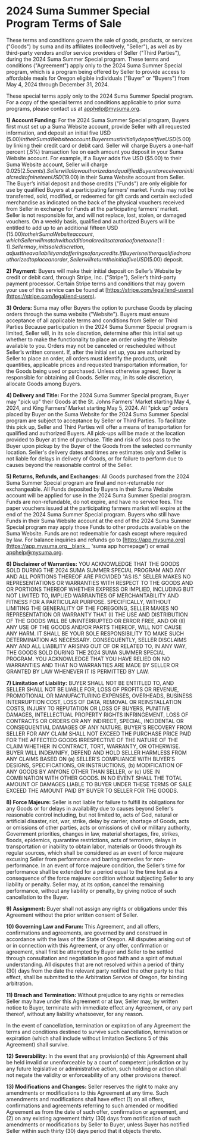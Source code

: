 # 2024 Suma Summer Special Program Terms of Sale

These terms and conditions govern the sale of goods, products, or services ("Goods") by suma and its affiliates (collectively, "Seller"), as well as by third-party vendors and/or service providers of Seller ("Third Parties"), during the 2024 Suma Summer Special program. These terms and conditions ("Agreement") apply only to the 2024 Suma Summer Special program, which is a program being offered by Seller to provide access to affordable meals for Oregon eligible individuals ("Buyer" or "Buyers") from May 4, 2024 through December 31, 2024.

These special terms apply only to the 2024 Suma Summer Special program. For a copy of the special terms and conditions applicable to prior suma programs, please contact us at [apphelp@mysuma.org](mailto:apphelp@mysuma.org 'suma help email').

**1) Account Funding:** For the 2024 Suma Summer Special program, Buyers first must set up a Suma Website account, provide Seller with all requested information, and deposit an initial five USD ($5.00) in their Suma Website account. Buyers must initially deposit five USD ($5.00) by linking their credit card or debit card. Seller will charge Buyers a one-half percent (.5%) transaction fee on each amount you deposit in your Suma Website account. For example, if a Buyer adds five USD ($5.00) to their Suma Website account, Seller will charge $0.025 (2.5 cents). Seller will allow authorized and qualified Buyers to receive an initial credit of nineteen USD ($19.00) in their Suma Website account from Seller. The Buyer’s initial deposit  and those credits ("Funds") are only eligible for use by qualified Buyers at a participating farmers’ market. Funds may not be transferred, sold, modified, or redeemed for  gift cards and certain excluded merchandise as indicated on the back of the physical vouchers received from Seller in exchange for Funds at the participating farmers’ market. Seller is not responsible for, and will not replace, lost, stolen, or damaged vouchers. On a weekly basis, qualified and authorized Buyers will be entitled to add up to an additional fifteen USD ($15.00) to their Suma Website account, which Seller will match with additional credits at a ratio of one to one(1:1). Seller may, in its sole discretion, adjust the availability and offerings of any credits. If Buyer is neither qualified nor authorized to place an order, Seller will return the initial five USD ($5.00) deposit.

**2) Payment:** Buyers will make their initial deposit on Seller’s Website by credit or debit card, through Stripe, Inc. ("Stripe"), Seller’s third-party payment processor. Certain Stripe terms and conditions that may govern your use of this service can be found at [https://stripe.com/legal/end-users](https://stripe.com/legal/end-users).

**3) Orders:** Suma may offer Buyers the option to purchase Goods by placing orders through the suma website ("Website"). Buyers must ensure acceptance of all applicable terms and conditions from Seller or Third Parties Because participation in the 2024 Suma Summer Special program is limited, Seller will, in its sole discretion, determine after this initial set up whether to make the functionality to place an order using the Website available to you. Orders may not be canceled or rescheduled without Seller’s written consent. If, after the initial set up, you are authorized by Seller to place an order, all orders must identify the products, unit quantities, applicable prices and requested transportation information, for the Goods being used or purchased. Unless otherwise agreed, Buyer is responsible for obtaining all Goods. Seller may, in its sole discretion, allocate Goods among Buyers.

**4) Delivery and Title:** For the 2024 Suma Summer Special program, Buyer may "pick up" their Goods at the St. Johns Farmers’ Market starting May 4, 2024, and King Farmers’ Market starting May 5, 2024. All "pick up" orders placed by Buyer on the Suma Website for the 2024 Suma Summer Special program are subject to acceptance by Seller or Third Parties. To facilitate this pick up, Seller and Third Parties will offer a means of transportation for qualified and authorized Buyers. All pick-ups will be made at the location provided to Buyer at time of purchase. Title and risk of loss pass to the Buyer upon pickup by the Buyer of the Goods from the selected community location. Seller's delivery dates and times are estimates only and Seller is not liable for delays in delivery of Goods, or for failure to perform due to causes beyond the reasonable control of the Seller.

**5) Returns, Refunds, and Exchanges:** All Goods purchased from the 2024 Suma Summer Special program are final and non-returnable nor exchangeable. All Funds deposited by Buyers in their Suma Website account will be applied for use in the 2024 Suma Summer Special program. Funds are non-refundable, do not expire, and have no service fees. The paper vouchers issued at the participating farmers market will expire at the end of the 2024 Suma Summer Special program. Buyers who still have Funds in their Suma Website account at the end of the 2024 Suma Summer Special program may apply those Funds to other products available on the Suma Website. Funds are not redeemable for cash except where required by law. For balance inquiries and refunds go to [https://app.mysuma.org](https://app.mysuma.org__blank__ 'suma app homepage') or email [apphelp@mysuma.org](mailto:apphelp@mysuma.org 'suma help email').

**6) Disclaimer of Warranties:** YOU ACKNOWLEDGE THAT THE GOODS SOLD DURING THE 2024 SUMA SUMMER SPECIAL PROGRAM AND ANY AND ALL PORTIONS THEREOF ARE PROVIDED "AS IS." SELLER MAKES NO REPRESENTATIONS OR WARRANTIES WITH RESPECT TO THE GOODS AND OR PORTIONS THEREOF WHETHER EXPRESS OR IMPLIED, INCLUDING BUT NOT LIMITED TO, IMPLIED WARRANTIES OF MERCHANTABILITY AND FITNESS FOR A PARTICULAR PURPOSE. SPECIFICALLY, WITHOUT LIMITING THE GENERALITY OF THE FOREGOING, SELLER MAKES NO REPRESENTATION OR WARRANTY THAT (I) THE USE AND DISTRIBUTION OF THE GOODS WILL BE UNINTERRUPTED OR ERROR FREE, AND OR (II) ANY USE OF THE GOODS AND/OR PARTS THEREOF, WILL NOT CAUSE ANY HARM. IT SHALL BE YOUR SOLE RESPONSIBILITY TO MAKE SUCH DETERMINATION AS NECESSARY. CONSEQUENTLY, SELLER DISCLAIMS ANY AND ALL LIABILITY ARISING OUT OF OR RELATED TO, IN ANY WAY, THE GOODS SOLD DURING THE 2024 SUMA SUMMER SPECIAL PROGRAM. YOU ACKNOWLEDGE THAT YOU HAVE RELIED ON NO WARRANTIES AND THAT NO WARRANTIES ARE MADE BY SELLER OR GRANTED BY LAW WHENEVER IT IS PERMITTED BY LAW.

**7) Limitation of Liability:** BUYER SHALL NOT BE ENTITLED TO, AND SELLER SHALL NOT BE LIABLE FOR, LOSS OF PROFITS OR REVENUE, PROMOTIONAL OR MANUFACTURING EXPENSES, OVERHEADS, BUSINESS INTERRUPTION COST, LOSS OF DATA, REMOVAL OR REINSTALLATION COSTS, INJURY TO REPUTATION OR LOSS OF BUYERS, PUNITIVE DAMAGES, INTELLECTUAL PROPERTY RIGHTS INFRINGEMENT, LOSS OF CONTRACTS OR ORDERS OR ANY INDIRECT, SPECIAL, INCIDENTAL OR CONSEQUENTIAL DAMAGES OF ANY NATURE. BUYER'S RECOVERY FROM SELLER FOR ANY CLAIM SHALL NOT EXCEED THE PURCHASE PRICE PAID FOR THE AFFECTED GOODS IRRESPECTIVE OF THE NATURE OF THE CLAIM WHETHER IN CONTRACT, TORT, WARRANTY, OR OTHERWISE. BUYER WILL INDEMNIFY, DEFEND AND HOLD SELLER HARMLESS FROM ANY CLAIMS BASED ON (a) SELLER'S COMPLIANCE WITH BUYER'S DESIGNS, SPECIFICATIONS, OR INSTRUCTIONS, (b) MODIFICATION OF ANY GOODS BY ANYONE OTHER THAN SELLER, or (c) USE IN COMBINATION WITH OTHER GOODS. IN NO EVENT SHALL THE TOTAL AMOUNT OF DAMAGES LIABLE TO BUYER UNDER THESE TERMS OF SALE EXCEED THE AMOUNT PAID BY BUYER TO SELLER FOR THE GOODS.

**8) Force Majeure:** Seller is not liable for failure to fulfill its obligations for any Goods or for delays in availability due to causes beyond Seller's reasonable control including, but not limited to, acts of God, natural or artificial disaster, riot, war, strike, delay by carrier, shortage of Goods, acts or omissions of other parties, acts or omissions of civil or military authority, Government priorities, changes in law, material shortages, fire, strikes, floods, epidemics, quarantine restrictions, acts of terrorism, delays in transportation or inability to obtain labor, materials or Goods through its regular sources, which shall be considered as an event of force majeure excusing Seller from performance and barring remedies for non-performance. In an event of force majeure condition, the Seller's time for performance shall be extended for a period equal to the time lost as a consequence of the force majeure condition without subjecting Seller to any liability or penalty. Seller may, at its option, cancel the remaining performance, without any liability or penalty, by giving notice of such cancellation to the Buyer.

**9) Assignment:** Buyer shall not assign any rights or obligations under this Agreement without the prior written consent of Seller.

**10) Governing Law and Forum:** This Agreement, and all offers, confirmations and agreements, are governed by and construed in accordance with the laws of the State of Oregon. All disputes arising out of or in connection with this Agreement, or any offer, confirmation or agreement, shall first be attempted by Buyer and Seller to be settled through consultation and negotiation in good faith and a spirit of mutual understanding. All disputes that are not resolved within a period of thirty (30) days from the date the relevant party notified the other party to that effect, shall be submitted to the Arbitration Service of Oregon, for binding arbitration.

**11) Breach and Termination:** Without prejudice to any rights or remedies Seller may have under this Agreement or at law, Seller may, by written notice to Buyer, terminate with immediate effect any Agreement, or any part thereof, without any liability whatsoever, for any reason.

In the event of cancellation, termination or expiration of any Agreement the terms and conditions destined to survive such cancellation, termination or expiration (which shall include without limitation Sections 5 of this Agreement) shall survive.

**12) Severability:** In the event that any provision(s) of this Agreement shall be held invalid or unenforceable by a court of competent jurisdiction or by any future legislative or administrative action, such holding or action shall not negate the validity or enforceability of any other provisions thereof.

**13) Modifications and Changes:** Seller reserves the right to make any amendments or modifications to this Agreement at any time. Such amendments and modifications shall have effect (1) on all offers, confirmations and agreements referring to such amended or modified Agreement as from the date of such offer, confirmation or agreement, and (2) on any existing agreement thirty (30) days from notification of such amendments or modifications by Seller to Buyer, unless Buyer has notified Seller within such thirty (30) days period that it objects thereto.

